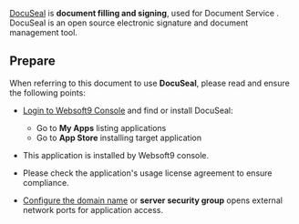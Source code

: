[DocuSeal]() is **document filling and signing**, used for Document Service . DocuSeal is an open source electronic signature and document management tool.



## Prepare

When referring to this document to use **DocuSeal**, please read and ensure the following points:

- [Login to Websoft9 Console](./login-console) and find or install DocuSeal:
  - Go to **My Apps** listing applications 
  - Go to **App Store** installing target application

- This application is installed by Websoft9 console.


- Please check the application's usage license agreement to ensure compliance.


- [Configure the domain name](./domain-set) or **server security group** opens external network ports for application access.
